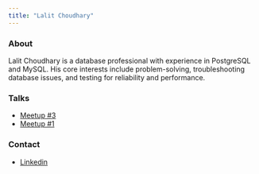```yaml
---
title: "Lalit Choudhary"
---
```


### About

Lalit Choudhary is a database professional with experience in PostgreSQL and MySQL. His core interests include problem-solving, troubleshooting database issues, and testing for reliability and performance.

### Talks

- [Meetup #3](/meetups/3)
- [Meetup #1](/meetups/1)

### Contact

- [Linkedin](https://www.linkedin.com/in/lalit-choudhary-8116ba77/)

